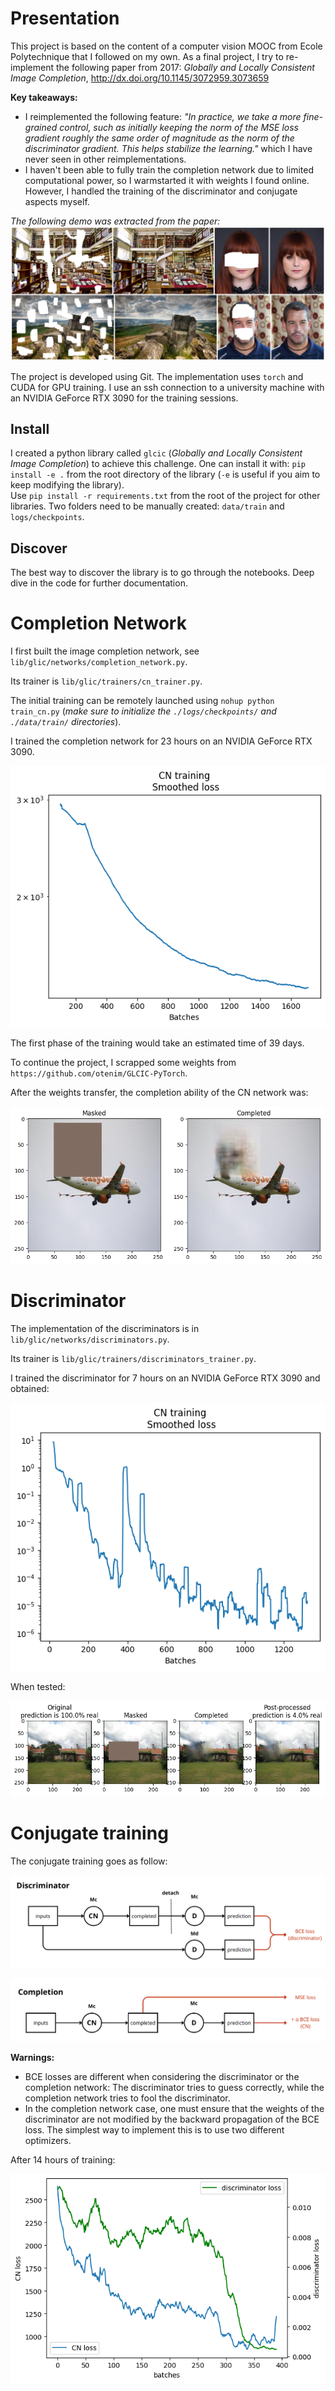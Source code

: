 # Presentation

This project is based on the content of a computer vision MOOC from Ecole Polytechnique that I followed on my own. As a final project, I try to re-implement the following paper from 2017:
*Globally and Locally Consistent Image Completion*, http://dx.doi.org/10.1145/3072959.3073659

**Key takeaways:**
- I reimplemented the following feature: *"In practice, we take a more fine-grained control, such as initially keeping the norm of the MSE loss gradient roughly the same order of magnitude as the norm of the discriminator gradient. This helps stabilize the learning."* which I have never seen in other reimplementations.
- I haven't been able to fully train the completion network due to limited computational power, so I warmstarted it with weights I found online. However, I handled the training of the discriminator and conjugate aspects myself.

*The following demo was extracted from the paper:*
![image info](./figures/glcic_paper.PNG)

The project is developed using Git.
The implementation uses `torch` and CUDA for GPU training.
I use an ssh connection to a university machine with an NVIDIA GeForce RTX 3090 for the training sessions.

## Install

I created a python library called `glcic` (*Globally and Locally Consistent Image Completion*) to achieve this challenge.
One can install it with: `pip install -e .` from the root directory of the library (`-e` is useful if you aim to keep modifying the library).  
Use `pip install -r requirements.txt` from the root of the project for other libraries.
Two folders need to be manually created: `data/train` and `logs/checkpoints`.

## Discover

The best way to discover the library is to go through the notebooks.
Deep dive in the code for further documentation.

# Completion Network

I first built the image completion network, see ```lib/glic/networks/completion_network.py```.

Its trainer is ```lib/glic/trainers/cn_trainer.py```.

The initial training can be remotely launched using ```nohup python train_cn.py``` (*make sure to initialize the `./logs/checkpoints/` and `./data/train/` directories*).
  
I trained the completion network for 23 hours on an NVIDIA GeForce RTX 3090.

![image info](./figures/cn_training.png)

The first phase of the training would take an estimated time of 39 days.

To continue the project, I scrapped some weights from `https://github.com/otenim/GLCIC-PyTorch`.

After the weights transfer, the completion ability of the CN network was:

![image info](./figures/completion_after_scrapping.png)

# Discriminator

The implementation of the discriminators is in ```lib/glic/networks/discriminators.py```.

Its trainer is ```lib/glic/trainers/discriminators_trainer.py```.

I trained the discriminator for 7 hours on an NVIDIA GeForce RTX 3090 and obtained:

![image info](./figures/discriminator_training.png)

When tested:

![image info](./figures/discriminator_test.png)

# Conjugate training

The conjugate training goes as follow:

![image info](./figures/discriminator_loss.png)

![image info](./figures/completion_loss.png)

**Warnings:**
- BCE losses are different when considering the discriminator or the completion network: The discriminator tries to guess correctly, while the completion network tries to fool the discriminator.
- In the completion network case, one must ensure that the weights of the discriminator are not modified by the backward propagation of the BCE loss. The simplest way to implement this is to use two different optimizers.

After 14 hours of training:  

![image info](./figures/conjugate_training.png)